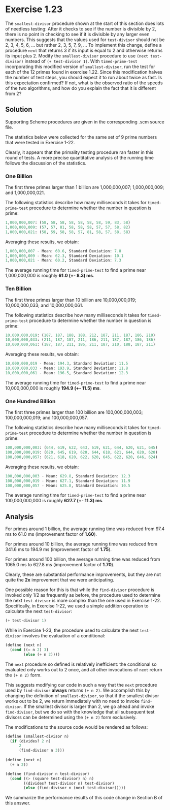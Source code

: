 Exercise 1.23
============= 

The `smallest-divisor` procedure shown at the start of this section does lots of needless testing: After it checks to see if the number is divisible by 2, there is no point in checking to see if it is divisible by any larger even numbers. This suggests that the values used for `test-divisor` should not be 2, 3, 4, 5, 6, ... but rather 2, 3, 5, 7, 9, ... To implement this change, define a procedure `next` that returns 3 if its input is equal to 2 and otherwise returns its input plus 2. Modify the `smallest-divisor` procedure to use `(next test-divisor)` instead of `(+ test-divisor 1)`. With `timed-prime-test` incorporating this modified version of `smallest-divisor`, run the test for each of the 12 primes found in exercise 1.22. Since this modification halves the number of test steps, you should expect it to run about twice as fast. Is this expectation confirmed? If not, what is the observed ratio of the speeds of the two algorithms, and how do you explain the fact that it is different from 2?

Solution
-------- 

Supporting Scheme procedures are given in the corresponding .scm source file.

The statistics below were collected for the same set of 9 prime numbers that were tested in Exercise 1-22.

Clearly, it appears that the primality testing procedure ran faster in this round of tests. A more precise quantitative analysis of the running time follows the discussion of the statistics.

### One Billion ###

The first three primes larger than 1 billion are 1,000,000,007; 1,000,000,009; and 1,000,000,021.

The following statistics describe how many milliseconds it takes for `timed-prime-test` procedure to determine whether the number in question is prime:

```scheme
1,000,000,007: (58, 58, 58, 58, 58, 58, 58, 59, 83, 58)
1,000,000,009: (57, 57, 81, 58, 58, 58, 57, 57, 58, 82)
1,000,000,021: (58, 59, 58, 58, 57, 81, 58, 57, 58, 58)
```

Averaging these results, we obtain:

```scheme
1,000,000,007 - Mean: 60.6, Standard Deviation: 7.8
1,000,000,009 - Mean: 62.3, Standard Deviation: 10.1
1,000,000,021 - Mean: 60.2, Standard Deviation: 7.3
```

The average running time for `timed-prime-test` to find a prime near 1,000,000,000 is roughly <strong>61.0 (+- 8.3) ms</strong>.

### Ten Billion ###

The first three primes larger than 10 billion are 10,000,000,019; 10,000,000,033; and 10,000,000,061.

The following statistics describe how many milliseconds it takes for `timed-prime-test` procedure to determine whether the number in question is prime:

```scheme
10,000,000,019: (187, 187, 188, 188, 212, 187, 211, 187, 186, 210)
10,000,000,033: (211, 187, 187, 211, 186, 211, 187, 187, 186, 186)
10,000,000,061: (187, 187, 211, 186, 211, 187, 210, 188, 187, 211)
```

Averaging these results, we obtain:

```scheme
10,000,000,019 - Mean: 194.3, Standard Deviation: 11.5
10,000,000,033 - Mean: 193.9, Standard Deviation: 11.8
10,000,000,061 - Mean: 196.5, Standard Deviation: 12.3
```

The average running time for `timed-prime-test` to find a prime near 10,000,000,000 is roughly <strong>194.9 (+- 11.5) ms</strong>.

### One Hundred Billion ###

The first three primes larger than 100 billion are 100,000,000,003; 100,000,000,019; and 100,000,000,057.

The following statistics describe how many milliseconds it takes for `timed-prime-test` procedure to determine whether the number in question is prime:

```scheme
100,000,000,003: (644, 619, 622, 643, 619, 621, 644, 620, 621, 645)
100,000,000,019: (620, 645, 619, 620, 644, 618, 621, 644, 620, 620)
100,000,000,057: (621, 618, 620, 622, 620, 645, 622, 620, 646, 624)
```

Averaging these results, we obtain:

```scheme
100,000,000,003 - Mean: 629.8, Standard Deviation: 12.3
100,000,000,019 - Mean: 627.1, Standard Deviation: 11.9
100,000,000,057 - Mean: 625.8, Standard Deviation: 10.5
```

The average running time for `timed-prime-test` to find a prime near 100,000,000,000 is roughly <strong>627.7 (+- 11.3) ms</strong>.

Analysis
--------

For primes around 1 billion, the average running time was reduced from 97.4 ms to 61.0 ms (improvement factor of <strong>1.60</strong>). 

For primes around 10 billion, the average running time was reduced from 341.6 ms to 194.9 ms (improvement factor of <strong>1.75</strong>).

For primes around 100 billion, the average running time was reduced from 1065.0 ms to 627.8 ms (improvement factor of <strong>1.70</strong>). 

Clearly, these are substantial performance improvements, but they are not quite the <strong>2x</strong> improvement that we were anticipating. 

One possible reason for this is that while the `find-divisor` procedure is invoked only 1/2 as frequently as before, the procedure used to determine the next `test-divisor` is more complex than the one used in Exercise 1-22. Specifically, in Exercise 1-22, we used a simple addition operation to calculate the next `test-divisor`:

```scheme
(+ test-divisor 1)
```

While in Exercise 1-23, the procedure used to calculate the next `test-divisor` involves the evaluation of a conditional:

```scheme
(define (next n)
  (cond ((= n 2) 3)
        (else (+ n 2))))
```

The `next` procedure so defined is relatively inefficient: the conditional so evaluated only works out to 2 once, and all other invocations of `next` return the `(+ n 2)` form. 

This suggests modifying our code in such a way that the `next` procedure used by `find-divisor` <strong>always</strong> returns `(+ n 2)`. We accomplish this by changing the definition of `smallest-divisor`, so that if the smallest divisor works out to be 2, we return immediately with no need to invoke `find-divisor`. If the smallest divisor is larger than 2, we go ahead and invoke `find-divisor`, but we do so with the knowledge that all subsequent test divisors can be determined using the `(+ n 2)` form exclusively. 

The modifications to the source code would be rendered as follows:

```scheme
(define (smallest-divisor n)
  (if (divides? 2 n)
      2
      (find-divisor n 3)))
 
(define (next n)
  (+ n 2))

(define (find-divisor n test-divisor)
  (cond ((> (square test-divisor) n) n)
        ((divides? test-divisor n) test-divisor)
        (else (find-divisor n (next test-divisor)))))
```

We summarize the performance results of this code change in Section B of this answer.
